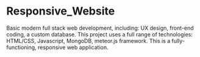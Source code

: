 # Responsive_Website
Basic modern full stack web development, including: UX design, front-end coding, a custom database. This project uses a full range of technologies: HTML/CSS, Javascript, MongoDB, meteor.js framework. This is a fully-functioning, responsive web application. 
